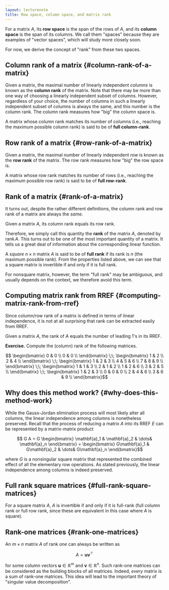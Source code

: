 ```yaml
---
layout: lecturenote
title: Row space, column space, and matrix rank
---
```


For a matrix $A$,
its **row space** is the span of the rows of $A$,
and its **column space** is the span of its columns.
We call them "spaces" because they are examples of "vector spaces",
which will study more closely soon.

For now, we derive the concept of "rank" from these two spaces.

Column rank of a matrix {#column-rank-of-a-matrix}
-----------------------

Given a matrix, the maximal number of linearly independent *columns* is
known as the **column rank** of the matrix. Note that there may be more
than one way of choosing a linearly independent subset of columns.
However, regardless of your choice, the number of columns in such a
linearly independent subset of columns is always the same, and this
number is the column rank.
The column rank measures how "big" the column space is.

A matrix whose column rank matches its number of columns (i.e., reaching
the maximum possible column rank) is said to be of **full column-rank**.

Row rank of a matrix {#row-rank-of-a-matrix}
--------------------

Given a matrix, the maximal number of linearly independent *row* is
known as the **row rank** of the matrix.
The row rank measures how "big" the row space is.

A matrix whose row rank matches its number of rows (i.e., reaching the
maximum possible row rank) is said to be of **full row-rank**.

Rank of a matrix {#rank-of-a-matrix}
----------------

It turns out, despite the rather different definitions, the column rank
and row rank of a matrix are always the *same*.

Given a matrix $A$, its column rank equals its row rank.

Therefore, we simply call this quantity the **rank** of the matrix $A$,
denoted by $\operatorname{rank} A$. This turns out to be one of the most
important quantity of a matrix. It tells us a great deal of information
about the corresponding linear function.

A *square* $n \times n$ matrix $A$ is said to be of **full rank** if its
rank is $n$ (the maximum possible rank). From the properties listed
above, we can see that a square matrix is invertible if and only if it
is full rank.

For nonsquare matrix, however, the term "full rank" may be ambiguous,
and usually depends on the context, we therefore avoid this term.

Computing matrix rank from RREF {#computing-matrix-rank-from-rref}
-------------------------------

Since column/row rank of a matrix is defined in terms of linear
independence, it is not at all surprising that rank can be extracted
easily from RREF.

Given a matrix $A$, the rank of $A$ equals the number of leading 1's in
its RREF.

**Exercise.**
Compute the (column) rank of the following matrices.

$$  \begin{bmatrix}
        0 & 0 \\
        0 & 0 \\
    \end{bmatrix}
    \;\;
    \begin{bmatrix}
        1 & 2 \\
        2 & 4 \\
    \end{bmatrix}
    \;\;
    \begin{bmatrix}
        1 & 2 & 3 \\
        4 & 5 & 6 \\
        7 & 8 & 9 \\
    \end{bmatrix}
    \;\;
    \begin{bmatrix}
        1 & 1 & 3 \\
        2 & 1 & 2 \\
        1 & 2 & 6 \\
        3 & 2 & 5 \\
    \end{bmatrix}
    \;\;
    \begin{bmatrix}
        1 & 2 & 3 \\
        0 & 0 & 0 \\
        2 & 4 & 6 \\
        3 & 6 & 9 \\
    \end{bmatrix}$$

Why does this method work? {#why-does-this-method-work}
--------------------------

While the Gauss-Jordan elimination process will most likely alter all
columns, the linear independence among columns is nonetheless preserved.
Recall that the process of reducing a matrix $A$ into its RREF $E$ can
be represented by a matrix-matrix product

$$  G A = 
    G  
    \begin{bmatrix}
        \mathbf{a}_1 &
        \mathbf{a}_2 &
        \dots&
        \mathbf{a}_n
    \end{bmatrix}
    =
    \begin{bmatrix}
        G\mathbf{a}_1 &
        G\mathbf{a}_2 &
        \dots&
        G\mathbf{a}_n
    \end{bmatrix}$$

where $G$ is a nonsingular square matrix that
represented the combined effect of all the elementary row operations. As
stated previously, the linear independence among columns is indeed
preserved.

Full rank square matrices {#full-rank-square-matrices}
-------------------------

For a square matrix $A$, $A$ is invertible if and only if it is
full-rank (full column rank or full row rank, since these are equivalent
in this case where $A$ is square).

Rank-one matrices {#rank-one-matrices}
-----------------

An $m \times n$ matrix $A$ of rank *one* can always be written as

$$A = \mathbf{u} \mathbf{v}^\top$$

for some column vectors
$\mathbf{u} \in \mathbb{R}^m$ and $\mathbf{v} \in \mathbb{R}^n$. Such
rank-one matrices can be considered as the building blocks of all
matrices. Indeed, *every* matrix is a sum of rank-one matrices. This
idea will lead to the important theory of "singular value
decomposition".
